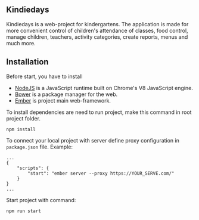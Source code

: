 ## Kindiedays

Kindiedays is a web-project for kindergartens.
The application is made for more convenient control of children's attendance of classes, food control, manage children, teachers, activity categories, create reports, menus and much more.

## Installation

Before start, you have to install

* [NodeJS](https://nodejs.org/en/download/) is a JavaScript runtime built on Chrome's V8 JavaScript engine.
* [Bower](https://bower.io/) is a package manager for the web.
* [Ember](https://bower.io/) is project main web-framework.

To install dependencies are need to run project, make this command in root project folder.  

``` npm install ```

To connect your local project with server define proxy configuration in ``` package.json ``` file.
Example:

    ...
    {
        "scripts": {
            "start": "ember server --proxy https://YOUR_SERVE.com/"
        }
    }
    ...

Start project with command:

``` npm run start ```
